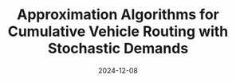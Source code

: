 ---
title: "Approximation Algorithms for Cumulative Vehicle Routing with Stochastic Demands"
collection: publications
category: conference
authors: "<u>Jingyang Zhao</u>, Mingyu Xiao"
# permalink: /publication/2009-10-01-paper-title-number-1
# excerpt: 'This paper is about the number 1. The number 2 is left for future work.'
date: 2024-12-08
venue: '35th International Symposium on Algorithms and Computation'
shortvenue: '<strong>ISAAC</strong>'
# slidesurl: 'http://academicpages.github.io/files/slides1.pdf'
# paperurl: 'http://academicpages.github.io/files/paper1.pdf'
# bibtexurl: 'http://academicpages.github.io/files/bibtex1.bib'
# citation: 'Your Name, You. (2009). &quot;Paper Title Number 1.&quot; <i>Journal 1</i>. 1(1).'
---